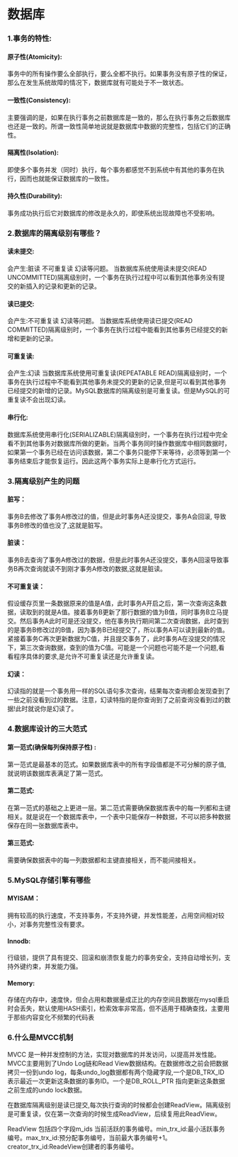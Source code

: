 # 数据库

### 1.事务的特性:

#### 原子性(Atomicity):
事务中的所有操作要么全部执行，要么全都不执行。如果事务没有原子性的保证，那么在发生系统故障的情况下，数据库就有可能处于不一致状态。

#### 一致性(Consistency):
主要强调的是，如果在执行事务之前数据库是一致的，那么在执行事务之后数据库也还是一致的。所谓一致性简单地说就是数据库中数据的完整性，包括它们的正确性。

#### 隔离性(Isolation):
即使多个事务并发（同时）执行，每个事务都感觉不到系统中有其他的事务在执行，因而也就能保证数据库的一致性。

#### 持久性(Durability):
事务成功执行后它对数据库的修改是永久的，即使系统出现故障也不受影响。

### 2.数据库的隔离级别有哪些？

#### 读未提交:
会产生:脏读 不可重复读 幻读等问题。
当数据库系统使用读未提交(READ UNCOMMITTED)隔离级别时，一个事务在执行过程中可以看到其他事务没有提交的新插入的记录和更新的记录。

#### 读已提交:
会产生:不可重复读 幻读等问题。
当数据库系统使用读已提交(READ COMMITTED)隔离级别时，一个事务在执行过程中能看到其他事务已经提交的新增和更新的记录。

#### 可重复读:
会产生:幻读
当数据库系统使用可重复读(REPEATABLE READ)隔离级别时，一个事务在执行过程中不能看到其他事务未提交的更新的记录,但是可以看到其他事务已经提交的新增的记录。MySQL数据库的隔离级别是可重复读。但是MySQL的可重复读不会出现幻读。

#### 串行化:
数据库系统使用串行化(SERIALIZABLE)隔离级别时，一个事务在执行过程中完全看不到其他事务对数据库所做的更新。当两个事务同时操作数据库中相同数据时，如果第一个事务已经在访问该数据，第二个事务只能停下来等待，必须等到第一个事务结束后才能恢复运行。因此这两个事务实际上是串行化方式运行。


### 3.隔离级别产生的问题

#### 脏写：
事务B去修改了事务A修改过的值，但是此时事务A还没提交，事务A会回滚, 导致事务B修改的值也没了,这就是脏写。

#### 脏读：
事务B去查询了事务A修改过的数据，但是此时事务A还没提交，事务A回滚导致事务B再次查询就读不到刚才事务A修改的数据,这就是脏读。

#### 不可重复读：
假设缓存页里一条数据原来的值是A值，此时事务A开启之后，第一次查询这条数据，读取到的就是A值。接着事务B更新了那行数据的值为B值，同时事务B立马提交。然后事务A此时可是还没提交，他在事务执行期间第二次查询数据，此时查到的是事务B修改过的B值，因为事务B已经提交了，所以事务A可以读到最新的值。紧接着事务C再次更新数据为C值，并且提交事务了，此时事务A在没提交的情况下，第三次查询数据，查到的值为C值。可能是一个问题也可能不是一个问题,看看程序具体的要求,是允许不可重复读还是允许重复读。

#### 幻读：
幻读指的就是一个事务用一样的SQL语句多次查询，结果每次查询都会发现查到了一些之前没看到过的数据。注意，幻读特指的是你查询到了之前查询没看到过的数据!此时就说你是幻读了。

### 4.数据库设计的三大范式

#### 第一范式(确保每列保持原子性) :
第一范式是最基本的范式。如果数据库表中的所有字段值都是不可分解的原子值,就说明该数据库表满足了第一范式。

#### 第二范式:
在第一范式的基础之上更进一层。第二范式需要确保数据库表中的每一列都和主键相关。就是说在一个数据库表中，一个表中只能保存一种数据，不可以把多种数据保存在同一张数据库表中。

#### 第三范式:
需要确保数据表中的每一列数据都和主键直接相关，而不能间接相关。

### 5.MySQL存储引擎有哪些

#### MYISAM：
拥有较高的执行速度，不支持事务，不支持外键，并发性能差，占用空间相对较小，对事务完整性没有要求。

#### Innodb:
行级锁，提供了具有提交、回滚和崩溃恢复能力的事务安全，支持自动增长列，支持外键约束，并发能力强。

#### Memory:
存储在内存中，速度快，但会占用和数据量成正比的内存空间且数据在mysql重启时会丢失，默认使用HASH索引，检索效率非常高，但不适用于精确查找，主要用于那些内容变化不频繁的代码表

### 6.什么是MVCC机制
MVCC 是一种并发控制的方法，实现对数据库的并发访问，以提高并发性能。MVCC主要用到了Undo Log链和Read View数据结构。在数据修改之前会把数据拷贝一份到undo log，每条undo_log数据都有两个隐藏字段,一个是DB_TRX_ID 表示最近一次更新这条数据的事务ID。一个是DB_ROLL_PTR 指向更新这条数据之前生成的undo lock数据。

在数据库隔离级别是读已提交,每次执行查询的时候都会创建ReadView。隔离级别是可重复读，仅在第一次查询的时候生成ReadView，后续复用此ReadView。

ReadView 包括四个字段m_ids 当前活跃的事务编号。min_trx_id:最小活跃事务编号。max_trx_id:预分配事务编号，当前最大事务编号+1。creator_trx_id:ReadeView创建者的事务编号。
